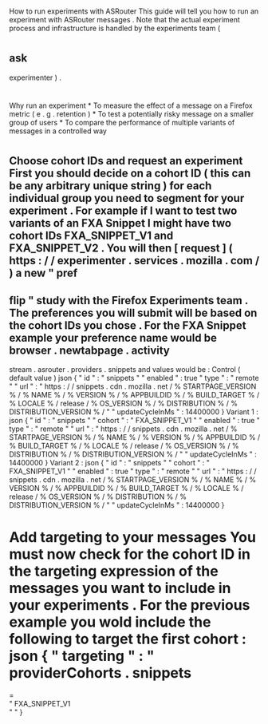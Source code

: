 #
How
to
run
experiments
with
ASRouter
This
guide
will
tell
you
how
to
run
an
experiment
with
ASRouter
messages
.
Note
that
the
actual
experiment
process
and
infrastructure
is
handled
by
the
experiments
team
(
#
ask
-
experimenter
)
.
#
#
Why
run
an
experiment
*
To
measure
the
effect
of
a
message
on
a
Firefox
metric
(
e
.
g
.
retention
)
*
To
test
a
potentially
risky
message
on
a
smaller
group
of
users
*
To
compare
the
performance
of
multiple
variants
of
messages
in
a
controlled
way
#
#
Choose
cohort
IDs
and
request
an
experiment
First
you
should
decide
on
a
cohort
ID
(
this
can
be
any
arbitrary
unique
string
)
for
each
individual
group
you
need
to
segment
for
your
experiment
.
For
example
if
I
want
to
test
two
variants
of
an
FXA
Snippet
I
might
have
two
cohort
IDs
FXA_SNIPPET_V1
and
FXA_SNIPPET_V2
.
You
will
then
[
request
]
(
https
:
/
/
experimenter
.
services
.
mozilla
.
com
/
)
a
new
"
pref
-
flip
"
study
with
the
Firefox
Experiments
team
.
The
preferences
you
will
submit
will
be
based
on
the
cohort
IDs
you
chose
.
For
the
FXA
Snippet
example
your
preference
name
would
be
browser
.
newtabpage
.
activity
-
stream
.
asrouter
.
providers
.
snippets
and
values
would
be
:
Control
(
default
value
)
json
{
"
id
"
:
"
snippets
"
"
enabled
"
:
true
"
type
"
:
"
remote
"
"
url
"
:
"
https
:
/
/
snippets
.
cdn
.
mozilla
.
net
/
%
STARTPAGE_VERSION
%
/
%
NAME
%
/
%
VERSION
%
/
%
APPBUILDID
%
/
%
BUILD_TARGET
%
/
%
LOCALE
%
/
release
/
%
OS_VERSION
%
/
%
DISTRIBUTION
%
/
%
DISTRIBUTION_VERSION
%
/
"
"
updateCycleInMs
"
:
14400000
}
Variant
1
:
json
{
"
id
"
:
"
snippets
"
"
cohort
"
:
"
FXA_SNIPPET_V1
"
"
enabled
"
:
true
"
type
"
:
"
remote
"
"
url
"
:
"
https
:
/
/
snippets
.
cdn
.
mozilla
.
net
/
%
STARTPAGE_VERSION
%
/
%
NAME
%
/
%
VERSION
%
/
%
APPBUILDID
%
/
%
BUILD_TARGET
%
/
%
LOCALE
%
/
release
/
%
OS_VERSION
%
/
%
DISTRIBUTION
%
/
%
DISTRIBUTION_VERSION
%
/
"
"
updateCycleInMs
"
:
14400000
}
Variant
2
:
json
{
"
id
"
:
"
snippets
"
"
cohort
"
:
"
FXA_SNIPPET_V1
"
"
enabled
"
:
true
"
type
"
:
"
remote
"
"
url
"
:
"
https
:
/
/
snippets
.
cdn
.
mozilla
.
net
/
%
STARTPAGE_VERSION
%
/
%
NAME
%
/
%
VERSION
%
/
%
APPBUILDID
%
/
%
BUILD_TARGET
%
/
%
LOCALE
%
/
release
/
%
OS_VERSION
%
/
%
DISTRIBUTION
%
/
%
DISTRIBUTION_VERSION
%
/
"
"
updateCycleInMs
"
:
14400000
}
#
#
Add
targeting
to
your
messages
You
must
now
check
for
the
cohort
ID
in
the
targeting
expression
of
the
messages
you
want
to
include
in
your
experiments
.
For
the
previous
example
you
wold
include
the
following
to
target
the
first
cohort
:
json
{
"
targeting
"
:
"
providerCohorts
.
snippets
=
=
\
"
FXA_SNIPPET_V1
\
"
"
}
